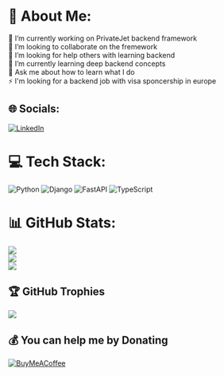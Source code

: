 # 💫 About Me:
🔭 I’m currently working on PrivateJet backend framework<br>👯 I’m looking to collaborate on the fremework<br>🤝 I’m looking for help others with learning backend<br>🌱 I’m currently learning deep backend concepts<br>💬 Ask me about how to learn what I do<br>⚡ I'm looking for a backend job with visa sponcership in europe


## 🌐 Socials:
[![LinkedIn](https://img.shields.io/badge/LinkedIn-%230077B5.svg?logo=linkedin&logoColor=white)](https://linkedin.com/in/https://www.linkedin.com/in/moein98/) 

# 💻 Tech Stack:
![Python](https://img.shields.io/badge/python-3670A0?style=for-the-badge&logo=python&logoColor=ffdd54) ![Django](https://img.shields.io/badge/django-%23092E20.svg?style=for-the-badge&logo=django&logoColor=white) ![FastAPI](https://img.shields.io/badge/FastAPI-005571?style=for-the-badge&logo=fastapi) ![TypeScript](https://img.shields.io/badge/typescript-%23007ACC.svg?style=for-the-badge&logo=typescript&logoColor=white)
# 📊 GitHub Stats:
![](https://github-readme-stats.vercel.app/api?username=m-moein98&theme=dark&hide_border=false&include_all_commits=false&count_private=true)<br/>
![](https://github-readme-streak-stats.herokuapp.com/?user=m-moein98&theme=dark&hide_border=false)<br/>
![](https://github-readme-stats.vercel.app/api/top-langs/?username=m-moein98&theme=dark&hide_border=false&include_all_commits=false&count_private=true&layout=compact)

## 🏆 GitHub Trophies
![](https://github-profile-trophy.vercel.app/?username=m-moein98&theme=radical&no-frame=false&no-bg=false&margin-w=4)

  ## 💰 You can help me by Donating
  [![BuyMeACoffee](https://img.shields.io/badge/Buy%20Me%20a%20Coffee-ffdd00?style=for-the-badge&logo=buy-me-a-coffee&logoColor=black)](https://buymeacoffee.com/https://www.buymeacoffee.com/moeinpy) 

  
<!-- Proudly created with GPRM ( https://gprm.itsvg.in ) -->
